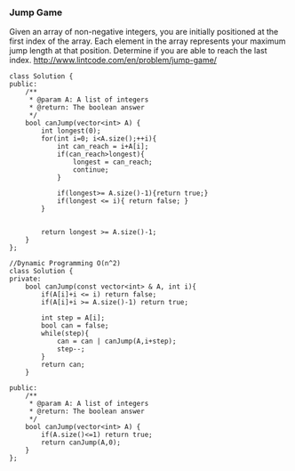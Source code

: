 ###  Jump Game
Given an array of non-negative integers, you are initially positioned at the first index of the array.
Each element in the array represents your maximum jump length at that position.
Determine if you are able to reach the last index.
http://www.lintcode.com/en/problem/jump-game/

```
class Solution {
public:
    /**
     * @param A: A list of integers
     * @return: The boolean answer
     */
    bool canJump(vector<int> A) {
        int longest(0);
        for(int i=0; i<A.size();++i){
            int can_reach = i+A[i];
            if(can_reach>longest){
                longest = can_reach;
                continue;
            } 
            
            if(longest>= A.size()-1){return true;}
            if(longest <= i){ return false; }
        }
        
        
        return longest >= A.size()-1;
    }
};
```

```
//Dynamic Programming O(n^2)
class Solution {
private:
    bool canJump(const vector<int> & A, int i){
        if(A[i]+i <= i) return false;
        if(A[i]+i >= A.size()-1) return true;
        
        int step = A[i];
        bool can = false;
        while(step){
            can = can | canJump(A,i+step);
            step--;
        }
        return can;
    }
    
public:
    /**
     * @param A: A list of integers
     * @return: The boolean answer
     */
    bool canJump(vector<int> A) {
        if(A.size()<=1) return true;
        return canJump(A,0);
    }
};

```